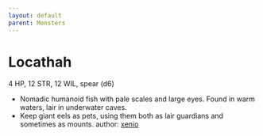 ```yaml
---
layout: default
parent: Monsters
---
```

# Locathah
4 HP, 12 STR, 12 WIL, spear (d6)
- Nomadic humanoid fish with pale scales and large eyes. Found in warm waters, lair in underwater caves.
- Keep giant eels as pets, using them both as lair guardians and sometimes as mounts.
author: [xenio](https://xenioinabottle.blogspot.com/2021/03/classic-monsters-for-cairnito-part-2.html)

